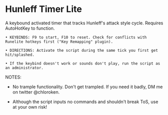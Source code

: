 # Hunleff Timer Lite

A keybound activated timer that tracks Hunleff's attack style cycle. Requires AutoHotKey to function.

	• KEYBINDS: F9 to start, F10 to reset. Check for conflicts with Runelite hotkeys first ("Key Remapping" plugin).
  
	• DIRECTIONS: Activate the script during the same tick you first get hit/splashed.
	
	• If the keybind doesn't work or sounds don't play, run the script as an administrator.
  
NOTES:

- No trample functionality. Don't get trampled. If you need it badly, DM me on twitter @chloroken.

- Although the script inputs no commands and shouldn't break ToS, use at your own risk!
